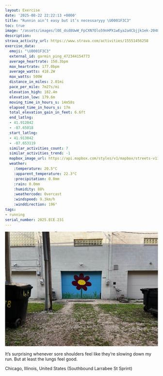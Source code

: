 ```yaml
---
layout: Exercise
date: '2025-08-22 22:22:13 +0000'
title: "Runnin ain’t easy but it’s necessaryyy \U0001F3C3"
toc: true
image: "/assets/images/l0E_dsd8UwW_FpCXN7Olo59nHPX1wEya2a4Cbjjk1ek-2048x1536.jpg.jpeg"
description:
strava_activity_url: https://www.strava.com/activities/15551456258
exercise_data:
  emoji: "\U0001F3C3"
  external_id: garmin_ping_472344154773
  average_heartrate: 150.3bpm
  max_heartrate: 177.0bpm
  average_watts: 418.2W
  max_watts: 500W
  distance_in_miles: 2.01mi
  pace_per_mile: 7m27s/mi
  elevation_high: 182.4m
  elevation_low: 179.6m
  moving_time_in_hours_s: 14m58s
  elapsed_time_in_hours_s: 17m
  total_elevation_gain_in_feet: 6.6ft
  end_latlng:
  - 41.912042
  - -87.65018
  start_latlng:
  - 41.913842
  - -87.653119
  similar_activities_count: 7
  similar_activities_trend: -1
  mapbox_image_url: https://api.mapbox.com/styles/v1/mapbox/streets-v11/static/path-5+787af2-1.0(cwy~Fjw~uOc%40%3FUEE%40i%40GSBOHU%40QJK%3F%7B%40MMDeAB_%40AWJ_AJ%5BCm%40B_%40Eg%40BQCs%40B%7D%40I_%40%3F%3FBu%40%3FSBm%40DUASCU%3Fo%40DMDQJWBUAUEKGASHo%40CwAJuA%40%5DCoAI_ACgAAkAB_ACaA%40Y%40oAGUCc%40Dm%40EU%40aACQEEEUAUN%5DBa%40B_ACYBiACiBAkB%40sBCiA%40mC%40GR_%40FIHC%60AEFCVDxAK%60B%3FvAMt%40F%5E%3Fv%40EHBP%40h%40EtA%3Fp%40Gz%40AlAFx%40%3Ft%40GhAAx%40En%40%3FD%40n%40C%5E%3F~COr%40%40v%40A%60%40FDH%3FPCl%40%3FjACP%40vACj%40BTCf%40%40~%40HpAJd%40CLBNQpADNFjABNCr%40Dl%40W%7C%40Bl%40NdA%40b%40),pin-s-s+e5b22e(-87.65318,41.91618),pin-s-f+89ae00(-87.64906000000003,41.91378)/auto/800x800?access_token=pk.eyJ1Ijoiam9zaGJlY2ttYW4iLCJhIjoiY205eWR2aDd1MWZ6djJrbXc4a3M0bWZleiJ9.XiG9OWkNcZk2QzjJbxLB4A
  weather:
    :temperature: 20.5°C
    :apparent_temperature: 22.3°C
    :precipitation: 0.0mm
    :rain: 0.0mm
    :humidity: 88%
    :weathercode: Overcast
    :windspeed: 9.3km/h
    :winddirection: 196°
tags:
- running
serial_number: 2025.ECE.231
---
```

![Runnin ain’t easy but it’s necessaryyy](/assets/images/l0E_dsd8UwW_FpCXN7Olo59nHPX1wEya2a4Cbjjk1ek-2048x1536.jpg.jpeg)

It’s surprising whenever sore shoulders feel like they’re slowing down my run. But at least the lungs feel good.

Chicago, Illinois, United States (Southbound Larrabee St Sprint)
